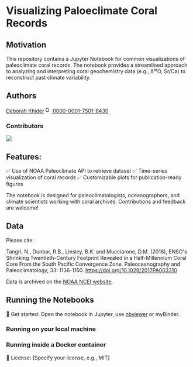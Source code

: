 # Visualizing Paloeclimate Coral Records

## Motivation

This repository contains a Jupyter Notebook for common visualizations of paleoclimate coral records. The notebook provides a streamlined approach to analyzing and interpreting coral geochemistry data (e.g., δ¹⁸O, Sr/Ca) to reconstruct past climate variability.

## Authors

[Deborah Khider](https://github.com/khider) <a href="https://orcid.org/0000-0001-7501-8430">
<img alt="ORCID logo" src="https://info.orcid.org/wp-content/uploads/2019/11/orcid_16x16.png" width="16" height="16" />
0000-0001-7501-8430
</a>

### Contributors

<a href="https://github.com/ProjectPythia/paleoPCA-Cookbook/graphs/contributors">
  <img src="https://contrib.rocks/image?repo=ProjectPythia/paleoPCA-Cookbook" />
</a>

## Features:

✅ Use of NOAA Paleoclimate API to retrieve dataset
✅ Time-series visualization of coral records
✅ Customizable plots for publication-ready figures

The notebook is designed for paleoclimatologists, oceanographers, and climate scientists working with coral archives. Contributions and feedback are welcome!

## Data

Please cite:

Tangri, N., Dunbar, R.B., Linsley, B.K. and Mucciarone, D.M. (2018), ENSO's Shrinking Twentieth-Century Footprint Revealed in a Half-Millennium Coral Core From the South Pacific Convergence Zone. Paleoceanography and Paleoclimatology, 33: 1136-1150. https://doi.org/10.1029/2017PA003310

Data is archived on the [NOAA NCEI website](https://www.ncei.noaa.gov/pub/data/paleo/coral/central_pacific/tangri2018/tangri2018.txt).

## Running the Notebooks

🔗 Get started: Open the notebook in Jupyter, use [nbviewer](https://nbviewer.org) or myBinder.

### Running on your local machine

### Running inside a Docker container

📜 License: [Specify your license, e.g., MIT]